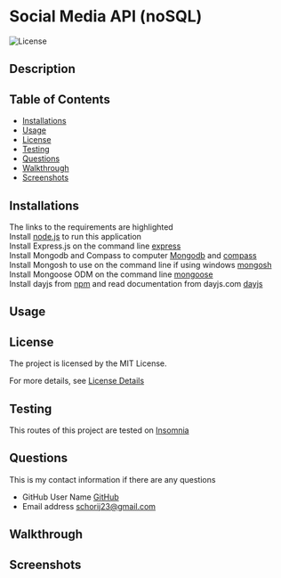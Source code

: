 # Social Media API (noSQL)

![License](https://img.shields.io/badge/License-MIT-yellow.svg)

## Description

## Table of Contents

* [Installations](#installations)
* [Usage](#usage)
* [License](#license)
* [Testing](#testing)
* [Questions](#questions)
* [Walkthrough](#walkthrough)
* [Screenshots](#screenshots)

## Installations
The links to the requirements are highlighted<br>
Install [node.js](https://nodejs.org/en) to run this application<br>
Install Express.js on the command line [express](https://www.npmjs.com/package/express)<br>
Install Mongodb and Compass to computer [Mongodb](https://www.mongodb.com/try/download/community/) and [compass](https://www.mongodb.com/products/tools/compass)<br>
Install Mongosh to use on the command line if using windows [mongosh](https://www.mongodb.com/docs/mongodb-shell/install/)<br>
Install Mongoose ODM on the command line [mongoose](https://www.npmjs.com/package/mongoose)<br>
Install dayjs from [npm](https://www.npmjs.com/package/dayjs) and read documentation from dayjs.com [dayjs](https://day.js.org/docs/en/installation/node-js)

## Usage

## License
The project is licensed by the MIT License.

For more details, see [License Details](https://choosealicense.com/licenses/mit/)

## Testing
This routes of this project are tested on [Insomnia](https://insomnia.rest/)
## Questions

  This is my contact information if there are any questions

  - GitHub User Name [GitHub](https://github.com/schorij23) 
  - Email address schorij23@gmail.com

## Walkthrough



## Screenshots







